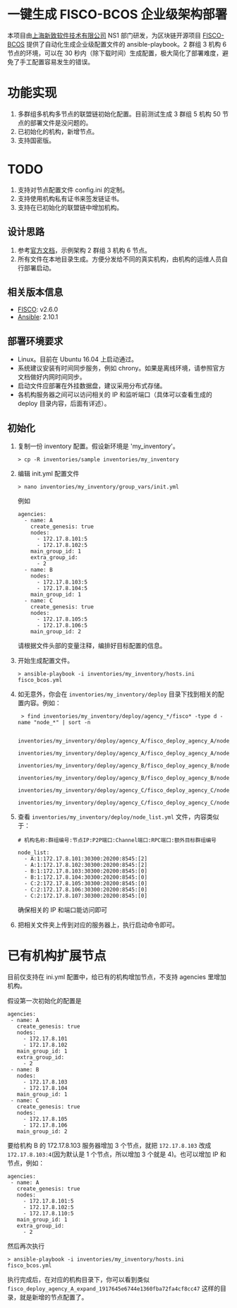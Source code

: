 # 一键生成 FISCO-BCOS 企业级架构部署
本项目由[上海新致软件技术有限公司](http://www.newtouch.com) NS1 部门研发，为区块链开源项目 [FISCO-BCOS](http://www.fisco-bcos.org/) 提供了自动化生成企业级配置文件的 ansible-playbook。2 群组 3 机构 6 节点的环境，可以在 30 秒内（除下载时间）生成配置，极大简化了部署难度，避免了手工配置容易发生的错误。

# 功能实现
1. 多群组多机构多节点的联盟链初始化配置。目前测试生成 3 群组 5 机构 50 节点的部署文件是没问题的。
1. 已初始化的机构，新增节点。
1. 支持国密版。

# TODO
1. 支持对节点配置文件 config.ini 的定制。
1. 支持使用机构私有证书来签发链证书。
1. 支持在已初始化的联盟链中增加机构。

## 设计思路
1. 参考[官方文档](https://fisco-bcos-documentation.readthedocs.io/zh_CN/latest/docs/enterprise_tools/tutorial_detail_operation.html)，示例架构 2 群组 3 机构 6 节点。
1. 所有文件在本地目录生成。方便分发给不同的真实机构，由机构的运维人员自行部署启动。

## 相关版本信息
* [FISCO](https://github.com/FISCO-BCOS/FISCO-BCOS/blob/master/docs/README_CN.md): v2.6.0
* [Ansible](https://www.ansible.com/): 2.10.1

## 部署环境要求
* Linux。目前在 Ubuntu 16.04 上启动通过。
* 系统建议安装有时间同步服务，例如 chrony。如果是离线环境，请参照官方文档做好内网时间同步。
* 启动文件应部署在外挂数据盘，建议采用分布式存储。
* 各机构服务器之间可以访问相关的 IP 和监听端口（具体可以查看生成的 deploy 目录内容，后面有详述）。

## 初始化
1. 复制一份 inventory 配置。假设新环境是 'my_inventory'。

   ```
   > cp -R inventories/sample inventories/my_inventory
   ```

1. 编辑 init.yml 配置文件

   ```
   > nano inventories/my_inventory/group_vars/init.yml
   ```

   例如

   ```
   agencies:
     - name: A
       create_genesis: true
       nodes:
         - 172.17.8.101:5
         - 172.17.8.102:5
       main_group_id: 1
       extra_group_id:
         - 2
     - name: B
       nodes:
         - 172.17.8.103:5
         - 172.17.8.104:5
       main_group_id: 1
     - name: C
       create_genesis: true
       nodes:
         - 172.17.8.105:5
         - 172.17.8.106:5
       main_group_id: 2
   ```

   请根据文件头部的变量注释，编排好目标配置的信息。

1. 开始生成配置文件。

   ```
   > ansible-playbook -i inventories/my_inventory/hosts.ini fisco_bcos.yml
   ```

1. 如无意外，你会在 `inventories/my_inventory/deploy` 目录下找到相关的配置内容。例如：

   ```
    > find inventories/my_inventory/deploy/agency_*/fisco* -type d -name "node_*" | sort -n

    inventories/my_inventory/deploy/agency_A/fisco_deploy_agency_A/node_172.17.8.101_30300
    inventories/my_inventory/deploy/agency_A/fisco_deploy_agency_A/node_172.17.8.102_30300
    inventories/my_inventory/deploy/agency_B/fisco_deploy_agency_B/node_172.17.8.103_30300
    inventories/my_inventory/deploy/agency_B/fisco_deploy_agency_B/node_172.17.8.104_30300
    inventories/my_inventory/deploy/agency_C/fisco_deploy_agency_C/node_172.17.8.105_30300
    inventories/my_inventory/deploy/agency_C/fisco_deploy_agency_C/node_172.17.8.106_30300
   ```

1. 查看 `inventories/my_inventory/deploy/node_list.yml` 文件，内容类似于：

	```
	# 机构名称:群组编号:节点IP:P2P端口:Channel端口:RPC端口:额外目标群组编号

	node_list:
	  - A:1:172.17.8.101:30300:20200:8545:[2]
	  - A:1:172.17.8.102:30300:20200:8545:[2]
	  - B:1:172.17.8.103:30300:20200:8545:[0]
	  - B:1:172.17.8.104:30300:20200:8545:[0]
	  - C:2:172.17.8.105:30300:20200:8545:[0]
	  - C:2:172.17.8.106:30300:20200:8545:[0]
	  - C:2:172.17.8.107:30300:20200:8545:[0]
	```
	确保相关的 IP 和端口能访问即可

1. 把相关文件夹上传到对应的服务器上，执行启动命令即可。

# 已有机构扩展节点

目前仅支持在 ini.yml 配置中，给已有的机构增加节点，不支持 agencies 里增加机构。

假设第一次初始化的配置是 


```
agencies:
 - name: A
   create_genesis: true
   nodes:
     - 172.17.8.101
     - 172.17.8.102
   main_group_id: 1
   extra_group_id:
     - 2
 - name: B
   nodes:
     - 172.17.8.103
     - 172.17.8.104
   main_group_id: 1
 - name: C
   create_genesis: true
   nodes:
     - 172.17.8.105
     - 172.17.8.106
   main_group_id: 2
```
   
要给机构 B 的 172.17.8.103 服务器增加 3 个节点，就把 `172.17.8.103` 改成 `172.17.8.103:4`(因为默认是 1 个节点，所以增加 3 个就是 4)。也可以增加 IP 和节点，例如：
   
```
agencies:
 - name: A
   create_genesis: true
   nodes:
     - 172.17.8.101:5
     - 172.17.8.102:5
     - 172.17.8.110:5
   main_group_id: 1
   extra_group_id:
     - 2
```
   
然后再次执行

```
> ansible-playbook -i inventories/my_inventory/hosts.ini fisco_bcos.yml
```

执行完成后，在对应的机构目录下，你可以看到类似 `fisco_deploy_agency_A_expand_1917645e6744e1360fba72fa4cf8cc47` 这样的目录，就是新增的节点配置了。